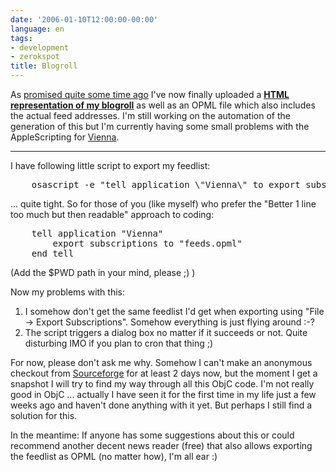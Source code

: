 ```yaml
---
date: '2006-01-10T12:00:00-00:00'
language: en
tags:
- development
- zerokspot
title: Blogroll
---
```



As <a href="http://weblog.zerokspot.com/posts/508/">promised quite some time ago</a> I've now finally uploaded a <strong><a href="http://www.zerokspot.com/blogroll/">HTML representation of my blogroll</a></strong> as well as an OPML file which also includes the actual feed addresses. I'm still working on the automation of the generation of this but I'm currently having some small problems with the AppleScripting for [Vienna](opencommunity.co.uk/vienna2.html).

-------------------------------

 I have following little script to export my feedlist:

<pre class="code">
	osascript -e "tell application \"Vienna\" to export subscriptions to \"${PWD}/feeds.opml\"" \
</pre>

... quite tight. So for those of you (like myself) who prefer the "Better 1 line too much but then readable" approach to coding:

<pre class="code">
	tell application "Vienna"
		export subscriptions to "feeds.opml"
	end tell
</pre>

(Add the $PWD path in your mind, please ;) ) 

Now my problems with this:

1. I somehow don't get the same feedlist I'd get when exporting using "File -&gt; Export Subscriptions". Somehow everything is just flying around :-?
2. The script triggers a dialog box no matter if it succeeds or not. Quite disturbing IMO if you plan to cron that thing ;)

For now, please don't ask me why. Somehow I can't make an anonymous checkout from [Sourceforge](http://sourceforge.net) for at least 2 days now, but the moment I get a snapshot I will try to find my way through all this ObjC code. I'm not really good in ObjC ... actually I have seen it for the first time in my life just a few weeks ago and haven't done anything with it yet. But perhaps I still find a solution for this.

In the meantime: If anyone has some suggestions about this or could recommend another decent news reader (free) that also allows exporting the feedlist as OPML (no matter how), I'm all ear :)